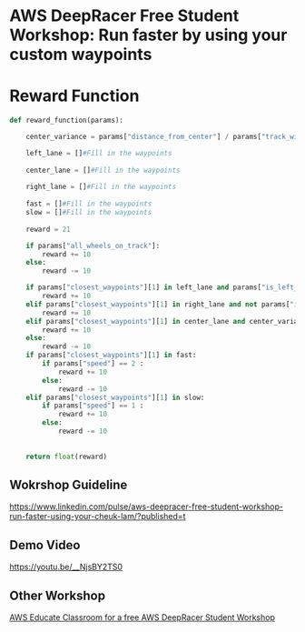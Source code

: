 # AWS DeepRacer Free Student Workshop: Run faster by using your custom waypoints
# Reward Function

```python
def reward_function(params):

    center_variance = params["distance_from_center"] / params["track_width"]

    left_lane = []#Fill in the waypoints
    
    center_lane = []#Fill in the waypoints
    
    right_lane = []#Fill in the waypoints
    
    fast = []#Fill in the waypoints
    slow = []#Fill in the waypoints
    
    reward = 21

    if params["all_wheels_on_track"]:
        reward += 10
    else:
        reward -= 10

    if params["closest_waypoints"][1] in left_lane and params["is_left_of_center"]:
        reward += 10
    elif params["closest_waypoints"][1] in right_lane and not params["is_left_of_center"]:
        reward += 10
    elif params["closest_waypoints"][1] in center_lane and center_variance < 0.4:
        reward += 10
    else:
        reward -= 10
    if params["closest_waypoints"][1] in fast:
        if params["speed"] == 2 :
            reward += 10
        else:
            reward -= 10
    elif params["closest_waypoints"][1] in slow:
        if params["speed"] == 1 :
            reward += 10
        else:
            reward -= 10
        
    
    return float(reward)
```
## Wokrshop Guideline
https://www.linkedin.com/pulse/aws-deepracer-free-student-workshop-run-faster-using-your-cheuk-lam/?published=t
## Demo Video
https://youtu.be/__NjsBY2TS0
## Other Workshop
[AWS Educate Classroom for a free AWS DeepRacer Student Workshop](https://www.linkedin.com/pulse/aws-educate-classroom-free-deepracer-student-workshop-yuen-oscar/?trackingId=Ug9v8CodQdG7MXETAri5Ww%3D%3D)

